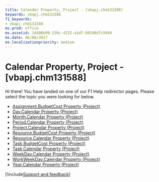 ```yaml
---
title: Calendar Property, Project - [vbapj.chm131588]
keywords: vbapj.chm131588
f1_keywords:
- vbapj.chm131588
ms.prod: office
ms.assetid: 1d486b99-230c-4232-a1d7-60198d7c5044
ms.date: 06/08/2017
ms.localizationpriority: medium
---
```



# Calendar Property, Project - [vbapj.chm131588]

Hi there! You have landed on one of our F1 Help redirector pages. Please select the topic you were looking for below.

- [Assignment.BudgetCost Property (Project)](https://msdn.microsoft.com/library/1f7ec7dd-8733-7050-e038-29a917f155ff%28Office.15%29.aspx)
- [Day.Calendar Property (Project)](https://msdn.microsoft.com/library/9c7d31af-8b0c-cf54-dace-581b0f6ea92a%28Office.15%29.aspx)
- [Month.Calendar Property (Project)](https://msdn.microsoft.com/library/115a6135-40de-149e-b52c-63dba348624a%28Office.15%29.aspx)
- [Period.Calendar Property (Project)](https://msdn.microsoft.com/library/906ad2e8-e057-9a69-0184-06f298858b8a%28Office.15%29.aspx)
- [Project.Calendar Property (Project)](https://msdn.microsoft.com/library/0496a31e-7469-57e0-7675-ac9c6677f992%28Office.15%29.aspx)
- [Resource.BudgetCost Property (Project)](https://msdn.microsoft.com/library/0974e804-46bd-c45a-ceda-dcc56aed511d%28Office.15%29.aspx)
- [Resource.Calendar Property (Project)](https://msdn.microsoft.com/library/93bf12ea-ba8e-3b98-cc28-7af5168b514f%28Office.15%29.aspx)
- [Task.BudgetCost Property (Project)](https://msdn.microsoft.com/library/ed03fd97-8cf5-6c5d-c064-2c69c45c61db%28Office.15%29.aspx)
- [Task.Calendar Property (Project)](https://msdn.microsoft.com/library/7a055ac5-6dde-e487-fff3-ed3b53f8eb25%28Office.15%29.aspx)
- [WeekDay.Calendar Property (Project)](https://msdn.microsoft.com/library/2b61e964-9fba-c849-c5aa-dc25d535536a%28Office.15%29.aspx)
- [WorkWeekDay.Calendar Property (Project)](https://msdn.microsoft.com/library/969e8ecd-f7cd-c87d-6d43-1b893841c5dc%28Office.15%29.aspx)
- [Year.Calendar Property (Project)](https://msdn.microsoft.com/library/e96dbd75-3ca8-fe45-5e52-3f6f2bfaab0d%28Office.15%29.aspx)

[!include[Support and feedback](~/includes/feedback-boilerplate.md)]